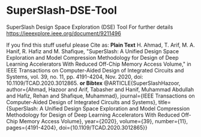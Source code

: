 # SuperSlash-DSE-Tool
SuperSlash Design Space Exploration (DSE) Tool
For further details
https://ieeexplore.ieee.org/document/9211496



If you find this stuff useful please Cite as:
**Plain Text**
H. Ahmad, T. Arif, M. A. Hanif, R. Hafiz and M. Shafique, "SuperSlash: A Unified Design Space Exploration and Model Compression Methodology for Design of Deep Learning Accelerators With Reduced Off-Chip Memory Access Volume," in IEEE Transactions on Computer-Aided Design of Integrated Circuits and Systems, vol. 39, no. 11, pp. 4191-4204, Nov. 2020, doi: 10.1109/TCAD.2020.3012865.
**or Bibtex**
@ARTICLE{SuperSlashHazoor,
  author={Ahmad, Hazoor and Arif, Tabasher and Hanif, Muhammad Abdullah and Hafiz, Rehan and Shafique, Muhammad},
  journal={IEEE Transactions on Computer-Aided Design of Integrated Circuits and Systems}, 
  title={SuperSlash: A Unified Design Space Exploration and Model Compression Methodology for Design of Deep Learning Accelerators With Reduced Off-Chip Memory Access Volume}, 
  year={2020},
  volume={39},
  number={11},
  pages={4191-4204},
  doi={10.1109/TCAD.2020.3012865}}
